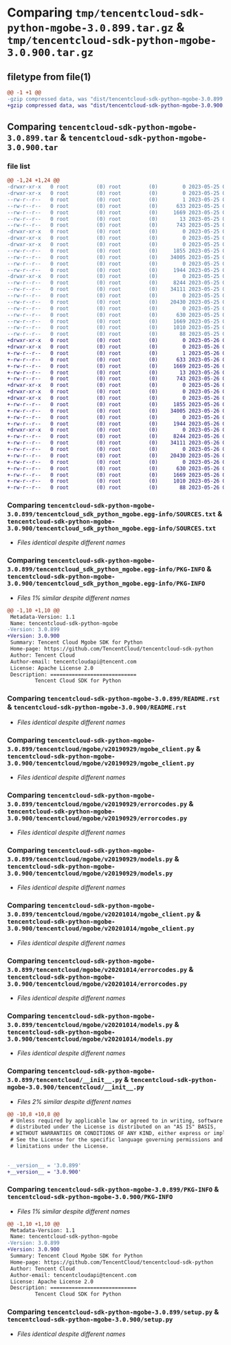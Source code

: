 # Comparing `tmp/tencentcloud-sdk-python-mgobe-3.0.899.tar.gz` & `tmp/tencentcloud-sdk-python-mgobe-3.0.900.tar.gz`

## filetype from file(1)

```diff
@@ -1 +1 @@
-gzip compressed data, was "dist/tencentcloud-sdk-python-mgobe-3.0.899.tar", last modified: Thu May 25 00:31:21 2023, max compression
+gzip compressed data, was "dist/tencentcloud-sdk-python-mgobe-3.0.900.tar", last modified: Fri May 26 02:23:02 2023, max compression
```

## Comparing `tencentcloud-sdk-python-mgobe-3.0.899.tar` & `tencentcloud-sdk-python-mgobe-3.0.900.tar`

### file list

```diff
@@ -1,24 +1,24 @@
-drwxr-xr-x   0 root         (0) root         (0)        0 2023-05-25 00:31:21.000000 tencentcloud-sdk-python-mgobe-3.0.899/
-drwxr-xr-x   0 root         (0) root         (0)        0 2023-05-25 00:31:21.000000 tencentcloud-sdk-python-mgobe-3.0.899/tencentcloud_sdk_python_mgobe.egg-info/
--rw-r--r--   0 root         (0) root         (0)        1 2023-05-25 00:31:21.000000 tencentcloud-sdk-python-mgobe-3.0.899/tencentcloud_sdk_python_mgobe.egg-info/dependency_links.txt
--rw-r--r--   0 root         (0) root         (0)      633 2023-05-25 00:31:21.000000 tencentcloud-sdk-python-mgobe-3.0.899/tencentcloud_sdk_python_mgobe.egg-info/SOURCES.txt
--rw-r--r--   0 root         (0) root         (0)     1669 2023-05-25 00:31:21.000000 tencentcloud-sdk-python-mgobe-3.0.899/tencentcloud_sdk_python_mgobe.egg-info/PKG-INFO
--rw-r--r--   0 root         (0) root         (0)       13 2023-05-25 00:31:21.000000 tencentcloud-sdk-python-mgobe-3.0.899/tencentcloud_sdk_python_mgobe.egg-info/top_level.txt
--rw-r--r--   0 root         (0) root         (0)      743 2023-05-25 00:31:21.000000 tencentcloud-sdk-python-mgobe-3.0.899/README.rst
-drwxr-xr-x   0 root         (0) root         (0)        0 2023-05-25 00:31:21.000000 tencentcloud-sdk-python-mgobe-3.0.899/tencentcloud/
-drwxr-xr-x   0 root         (0) root         (0)        0 2023-05-25 00:31:21.000000 tencentcloud-sdk-python-mgobe-3.0.899/tencentcloud/mgobe/
-drwxr-xr-x   0 root         (0) root         (0)        0 2023-05-25 00:31:21.000000 tencentcloud-sdk-python-mgobe-3.0.899/tencentcloud/mgobe/v20190929/
--rw-r--r--   0 root         (0) root         (0)     1855 2023-05-25 00:31:21.000000 tencentcloud-sdk-python-mgobe-3.0.899/tencentcloud/mgobe/v20190929/mgobe_client.py
--rw-r--r--   0 root         (0) root         (0)    34005 2023-05-25 00:31:21.000000 tencentcloud-sdk-python-mgobe-3.0.899/tencentcloud/mgobe/v20190929/errorcodes.py
--rw-r--r--   0 root         (0) root         (0)        0 2023-05-25 00:31:21.000000 tencentcloud-sdk-python-mgobe-3.0.899/tencentcloud/mgobe/v20190929/__init__.py
--rw-r--r--   0 root         (0) root         (0)     1944 2023-05-25 00:31:21.000000 tencentcloud-sdk-python-mgobe-3.0.899/tencentcloud/mgobe/v20190929/models.py
-drwxr-xr-x   0 root         (0) root         (0)        0 2023-05-25 00:31:21.000000 tencentcloud-sdk-python-mgobe-3.0.899/tencentcloud/mgobe/v20201014/
--rw-r--r--   0 root         (0) root         (0)     8244 2023-05-25 00:31:21.000000 tencentcloud-sdk-python-mgobe-3.0.899/tencentcloud/mgobe/v20201014/mgobe_client.py
--rw-r--r--   0 root         (0) root         (0)    34111 2023-05-25 00:31:21.000000 tencentcloud-sdk-python-mgobe-3.0.899/tencentcloud/mgobe/v20201014/errorcodes.py
--rw-r--r--   0 root         (0) root         (0)        0 2023-05-25 00:31:21.000000 tencentcloud-sdk-python-mgobe-3.0.899/tencentcloud/mgobe/v20201014/__init__.py
--rw-r--r--   0 root         (0) root         (0)    20430 2023-05-25 00:31:21.000000 tencentcloud-sdk-python-mgobe-3.0.899/tencentcloud/mgobe/v20201014/models.py
--rw-r--r--   0 root         (0) root         (0)        0 2023-05-25 00:31:21.000000 tencentcloud-sdk-python-mgobe-3.0.899/tencentcloud/mgobe/__init__.py
--rw-r--r--   0 root         (0) root         (0)      630 2023-05-25 00:31:21.000000 tencentcloud-sdk-python-mgobe-3.0.899/tencentcloud/__init__.py
--rw-r--r--   0 root         (0) root         (0)     1669 2023-05-25 00:31:21.000000 tencentcloud-sdk-python-mgobe-3.0.899/PKG-INFO
--rw-r--r--   0 root         (0) root         (0)     1010 2023-05-25 00:31:21.000000 tencentcloud-sdk-python-mgobe-3.0.899/setup.py
--rw-r--r--   0 root         (0) root         (0)       88 2023-05-25 00:31:21.000000 tencentcloud-sdk-python-mgobe-3.0.899/setup.cfg
+drwxr-xr-x   0 root         (0) root         (0)        0 2023-05-26 02:23:02.000000 tencentcloud-sdk-python-mgobe-3.0.900/
+drwxr-xr-x   0 root         (0) root         (0)        0 2023-05-26 02:23:02.000000 tencentcloud-sdk-python-mgobe-3.0.900/tencentcloud_sdk_python_mgobe.egg-info/
+-rw-r--r--   0 root         (0) root         (0)        1 2023-05-26 02:23:02.000000 tencentcloud-sdk-python-mgobe-3.0.900/tencentcloud_sdk_python_mgobe.egg-info/dependency_links.txt
+-rw-r--r--   0 root         (0) root         (0)      633 2023-05-26 02:23:02.000000 tencentcloud-sdk-python-mgobe-3.0.900/tencentcloud_sdk_python_mgobe.egg-info/SOURCES.txt
+-rw-r--r--   0 root         (0) root         (0)     1669 2023-05-26 02:23:02.000000 tencentcloud-sdk-python-mgobe-3.0.900/tencentcloud_sdk_python_mgobe.egg-info/PKG-INFO
+-rw-r--r--   0 root         (0) root         (0)       13 2023-05-26 02:23:02.000000 tencentcloud-sdk-python-mgobe-3.0.900/tencentcloud_sdk_python_mgobe.egg-info/top_level.txt
+-rw-r--r--   0 root         (0) root         (0)      743 2023-05-26 02:23:02.000000 tencentcloud-sdk-python-mgobe-3.0.900/README.rst
+drwxr-xr-x   0 root         (0) root         (0)        0 2023-05-26 02:23:02.000000 tencentcloud-sdk-python-mgobe-3.0.900/tencentcloud/
+drwxr-xr-x   0 root         (0) root         (0)        0 2023-05-26 02:23:02.000000 tencentcloud-sdk-python-mgobe-3.0.900/tencentcloud/mgobe/
+drwxr-xr-x   0 root         (0) root         (0)        0 2023-05-26 02:23:02.000000 tencentcloud-sdk-python-mgobe-3.0.900/tencentcloud/mgobe/v20190929/
+-rw-r--r--   0 root         (0) root         (0)     1855 2023-05-26 02:23:02.000000 tencentcloud-sdk-python-mgobe-3.0.900/tencentcloud/mgobe/v20190929/mgobe_client.py
+-rw-r--r--   0 root         (0) root         (0)    34005 2023-05-26 02:23:02.000000 tencentcloud-sdk-python-mgobe-3.0.900/tencentcloud/mgobe/v20190929/errorcodes.py
+-rw-r--r--   0 root         (0) root         (0)        0 2023-05-26 02:23:02.000000 tencentcloud-sdk-python-mgobe-3.0.900/tencentcloud/mgobe/v20190929/__init__.py
+-rw-r--r--   0 root         (0) root         (0)     1944 2023-05-26 02:23:02.000000 tencentcloud-sdk-python-mgobe-3.0.900/tencentcloud/mgobe/v20190929/models.py
+drwxr-xr-x   0 root         (0) root         (0)        0 2023-05-26 02:23:02.000000 tencentcloud-sdk-python-mgobe-3.0.900/tencentcloud/mgobe/v20201014/
+-rw-r--r--   0 root         (0) root         (0)     8244 2023-05-26 02:23:02.000000 tencentcloud-sdk-python-mgobe-3.0.900/tencentcloud/mgobe/v20201014/mgobe_client.py
+-rw-r--r--   0 root         (0) root         (0)    34111 2023-05-26 02:23:02.000000 tencentcloud-sdk-python-mgobe-3.0.900/tencentcloud/mgobe/v20201014/errorcodes.py
+-rw-r--r--   0 root         (0) root         (0)        0 2023-05-26 02:23:02.000000 tencentcloud-sdk-python-mgobe-3.0.900/tencentcloud/mgobe/v20201014/__init__.py
+-rw-r--r--   0 root         (0) root         (0)    20430 2023-05-26 02:23:02.000000 tencentcloud-sdk-python-mgobe-3.0.900/tencentcloud/mgobe/v20201014/models.py
+-rw-r--r--   0 root         (0) root         (0)        0 2023-05-26 02:23:02.000000 tencentcloud-sdk-python-mgobe-3.0.900/tencentcloud/mgobe/__init__.py
+-rw-r--r--   0 root         (0) root         (0)      630 2023-05-26 02:23:02.000000 tencentcloud-sdk-python-mgobe-3.0.900/tencentcloud/__init__.py
+-rw-r--r--   0 root         (0) root         (0)     1669 2023-05-26 02:23:02.000000 tencentcloud-sdk-python-mgobe-3.0.900/PKG-INFO
+-rw-r--r--   0 root         (0) root         (0)     1010 2023-05-26 02:23:02.000000 tencentcloud-sdk-python-mgobe-3.0.900/setup.py
+-rw-r--r--   0 root         (0) root         (0)       88 2023-05-26 02:23:02.000000 tencentcloud-sdk-python-mgobe-3.0.900/setup.cfg
```

### Comparing `tencentcloud-sdk-python-mgobe-3.0.899/tencentcloud_sdk_python_mgobe.egg-info/SOURCES.txt` & `tencentcloud-sdk-python-mgobe-3.0.900/tencentcloud_sdk_python_mgobe.egg-info/SOURCES.txt`

 * *Files identical despite different names*

### Comparing `tencentcloud-sdk-python-mgobe-3.0.899/tencentcloud_sdk_python_mgobe.egg-info/PKG-INFO` & `tencentcloud-sdk-python-mgobe-3.0.900/tencentcloud_sdk_python_mgobe.egg-info/PKG-INFO`

 * *Files 1% similar despite different names*

```diff
@@ -1,10 +1,10 @@
 Metadata-Version: 1.1
 Name: tencentcloud-sdk-python-mgobe
-Version: 3.0.899
+Version: 3.0.900
 Summary: Tencent Cloud Mgobe SDK for Python
 Home-page: https://github.com/TencentCloud/tencentcloud-sdk-python
 Author: Tencent Cloud
 Author-email: tencentcloudapi@tencent.com
 License: Apache License 2.0
 Description: ============================
         Tencent Cloud SDK for Python
```

### Comparing `tencentcloud-sdk-python-mgobe-3.0.899/README.rst` & `tencentcloud-sdk-python-mgobe-3.0.900/README.rst`

 * *Files identical despite different names*

### Comparing `tencentcloud-sdk-python-mgobe-3.0.899/tencentcloud/mgobe/v20190929/mgobe_client.py` & `tencentcloud-sdk-python-mgobe-3.0.900/tencentcloud/mgobe/v20190929/mgobe_client.py`

 * *Files identical despite different names*

### Comparing `tencentcloud-sdk-python-mgobe-3.0.899/tencentcloud/mgobe/v20190929/errorcodes.py` & `tencentcloud-sdk-python-mgobe-3.0.900/tencentcloud/mgobe/v20190929/errorcodes.py`

 * *Files identical despite different names*

### Comparing `tencentcloud-sdk-python-mgobe-3.0.899/tencentcloud/mgobe/v20190929/models.py` & `tencentcloud-sdk-python-mgobe-3.0.900/tencentcloud/mgobe/v20190929/models.py`

 * *Files identical despite different names*

### Comparing `tencentcloud-sdk-python-mgobe-3.0.899/tencentcloud/mgobe/v20201014/mgobe_client.py` & `tencentcloud-sdk-python-mgobe-3.0.900/tencentcloud/mgobe/v20201014/mgobe_client.py`

 * *Files identical despite different names*

### Comparing `tencentcloud-sdk-python-mgobe-3.0.899/tencentcloud/mgobe/v20201014/errorcodes.py` & `tencentcloud-sdk-python-mgobe-3.0.900/tencentcloud/mgobe/v20201014/errorcodes.py`

 * *Files identical despite different names*

### Comparing `tencentcloud-sdk-python-mgobe-3.0.899/tencentcloud/mgobe/v20201014/models.py` & `tencentcloud-sdk-python-mgobe-3.0.900/tencentcloud/mgobe/v20201014/models.py`

 * *Files identical despite different names*

### Comparing `tencentcloud-sdk-python-mgobe-3.0.899/tencentcloud/__init__.py` & `tencentcloud-sdk-python-mgobe-3.0.900/tencentcloud/__init__.py`

 * *Files 2% similar despite different names*

```diff
@@ -10,8 +10,8 @@
 # Unless required by applicable law or agreed to in writing, software
 # distributed under the License is distributed on an "AS IS" BASIS,
 # WITHOUT WARRANTIES OR CONDITIONS OF ANY KIND, either express or implied.
 # See the License for the specific language governing permissions and
 # limitations under the License.
 
 
-__version__ = '3.0.899'
+__version__ = '3.0.900'
```

### Comparing `tencentcloud-sdk-python-mgobe-3.0.899/PKG-INFO` & `tencentcloud-sdk-python-mgobe-3.0.900/PKG-INFO`

 * *Files 1% similar despite different names*

```diff
@@ -1,10 +1,10 @@
 Metadata-Version: 1.1
 Name: tencentcloud-sdk-python-mgobe
-Version: 3.0.899
+Version: 3.0.900
 Summary: Tencent Cloud Mgobe SDK for Python
 Home-page: https://github.com/TencentCloud/tencentcloud-sdk-python
 Author: Tencent Cloud
 Author-email: tencentcloudapi@tencent.com
 License: Apache License 2.0
 Description: ============================
         Tencent Cloud SDK for Python
```

### Comparing `tencentcloud-sdk-python-mgobe-3.0.899/setup.py` & `tencentcloud-sdk-python-mgobe-3.0.900/setup.py`

 * *Files identical despite different names*

